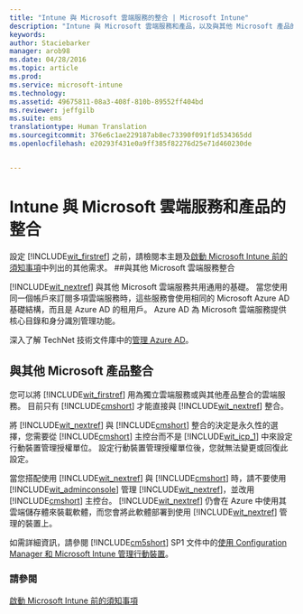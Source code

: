 ```yaml
---
title: "Intune 與 Microsoft 雲端服務的整合 | Microsoft Intune"
description: "Intune 與 Microsoft 雲端服務和產品，以及與其他 Microsoft 產品的整合"
keywords: 
author: Staciebarker
manager: arob98
ms.date: 04/28/2016
ms.topic: article
ms.prod: 
ms.service: microsoft-intune
ms.technology: 
ms.assetid: 49675811-08a3-408f-810b-89552ff404bd
ms.reviewer: jeffgilb
ms.suite: ems
translationtype: Human Translation
ms.sourcegitcommit: 376e6c1ae229187ab8ec73390f091f1d534365dd
ms.openlocfilehash: e20293f431e0a9ff385f82276d25e71d460230de


---
```


# Intune 與 Microsoft 雲端服務和產品的整合

設定 [!INCLUDE[wit_firstref](../includes/wit_firstref_md.md)] 之前，請檢閱本主題及[啟動 Microsoft Intune 前的須知事項](what-to-know-before-you-start-microsoft-intune.md)中列出的其他需求。
##與其他 Microsoft 雲端服務整合


[!INCLUDE[wit_nextref](../includes/wit_nextref_md.md)] 與其他 Microsoft 雲端服務共用通用的基礎。 當您使用同一個帳戶來訂閱多項雲端服務時，這些服務會使用相同的 Microsoft Azure AD 基礎結構，而且是 Azure AD 的租用戶。 Azure AD 為 Microsoft 雲端服務提供核心目錄和身分識別管理功能。

深入了解 TechNet 技術文件庫中的[管理 Azure AD](http://technet.microsoft.com/library/hh967611.aspx)。

## 與其他 Microsoft 產品整合
您可以將 [!INCLUDE[wit_firstref](../includes/wit_firstref_md.md)] 用為獨立雲端服務或與其他產品整合的雲端服務。 目前只有 [!INCLUDE[cmshort](../includes/cmshort_md.md)] 才能直接與 [!INCLUDE[wit_nextref](../includes/wit_nextref_md.md)] 整合。

將 [!INCLUDE[wit_nextref](../includes/wit_nextref_md.md)] 與 [!INCLUDE[cmshort](../includes/cmshort_md.md)] 整合的決定是永久性的選擇，您需要從 [!INCLUDE[cmshort](../includes/cmshort_md.md)] 主控台而不是 [!INCLUDE[wit_icp_1](../includes/wit_icp_1_md.md)] 中來設定行動裝置管理授權單位。 設定行動裝置管理授權單位後，您就無法變更或回復此設定。

當您搭配使用 [!INCLUDE[wit_nextref](../includes/wit_nextref_md.md)] 與 [!INCLUDE[cmshort](../includes/cmshort_md.md)] 時，請不要使用 [!INCLUDE[wit_adminconsole](../includes/wit_adminconsole_md.md)] 管理 [!INCLUDE[wit_nextref](../includes/wit_nextref_md.md)]，並改用 [!INCLUDE[cmshort](../includes/cmshort_md.md)] 主控台。 [!INCLUDE[wit_nextref](../includes/wit_nextref_md.md)] 仍會在 Azure 中使用其雲端儲存體來裝載軟體，而您會將此軟體部署到使用 [!INCLUDE[wit_nextref](../includes/wit_nextref_md.md)] 管理的裝置上。

如需詳細資訊，請參閱 [!INCLUDE[cm5short](../includes/cm5short_md.md)] SP1 文件中的[使用 Configuration Manager 和 Microsoft Intune 管理行動裝置](http://msdn.microsoft.com/library/2c6bd0e5-d436-41c8-bf38-30152d76be10)。

### 請參閱
[啟動 Microsoft Intune 前的須知事項](what-to-know-before-you-start-microsoft-intune.md)


<!--HONumber=Jul16_HO3-->


